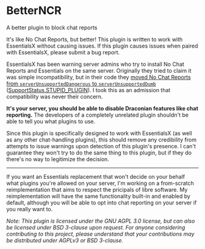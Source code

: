 # BetterNCR
A better plugin to block chat reports

It's like No Chat Reports, but better! This plugin is written to work with EssentialsX without causing issues. If this plugin causes issues when paired with EssentialsX, please submit a bug report.

EssentialsX has been warning server admins who try to install No Chat Reports and Essentials on the same server. Originally they tried to claim it was simple incompatibility, but in their code they [moved No Chat Reports from `serverUnsupportedDangerous` to `serverUnsupportedDumb`](https://github.com/EssentialsX/Essentials/blob/0936fe80bd7426b0e002485163d026d5134d0c65/Essentials/src/main/java/com/earth2me/essentials/commands/Commandessentials.java#L796) ([SupportStatus.STUPID_PLUGIN](https://github.com/EssentialsX/Essentials/blob/bf14b88600601019fb51dd6e6a1524e411e9b339/Essentials/src/main/java/com/earth2me/essentials/utils/VersionUtil.java#L66)). I took this as an admission that compatibility was never their concern.

**It's your server, you should be able to disable Draconian features like chat reporting.** The developers of a completely unrelated plugin shouldn't be able to tell you what plugins to use.

Since this plugin is specifically designed to work with EssentialsX (as well as any other chat-handling plugins), this should remove any credibility from attempts to issue warnings upon detection of this plugin's presence. I can't guarantee they won't try to do the same thing to this plugin, but if they do there's no way to legitimize the decision.

---
If you want an Essentials replacement that won't decide on your behalf what plugins you're allowed on your server, I'm working on a from-scratch reimplementation that aims to respect the pricipals of libre software. My reimplementation will have the same functionality built-in and enabled by default, although you will be able to opt into chat reporting on your server if you really want to.


*Note: This plugin is licensed under the GNU AGPL 3.0 license, but can also be licensed under BSD 3-clause upon request. For anyone considering contributing to this project, please understand that your contributions may be distributed under AGPLv3 or BSD 3-clause.*
